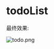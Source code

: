 # todoList

最终效果:

![todo.png](http://upload-images.jianshu.io/upload_images/4273576-09c23f8ca55b167d.png?imageMogr2/auto-orient/strip%7CimageView2/2/w/1240)